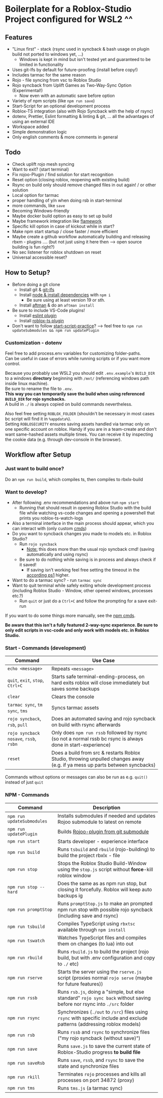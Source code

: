 # Boilerplate for a Roblox-Studio Project configured for WSL2 ^^

## Features

-   "Linux first" - stack (rsync used in syncback & bash usage on plugin build not ported to windows yet, ...)
    -   Windows is kept in mind but isn't tested yet and guaranteed to be limited in functionality
-   Uses git-lfs by default for future-proofing (install before copy!)
-   Includes tarmac for the same reason
-   Rojo - file syncing from vsc to Roblox Studio
-   Rojo syncback from Uplift Games as Two-Way-Sync Option (Experimental!)
    -   Now even with an automatic save before option
-   Variety of npm scripts (like `npm run save`)
-   Start-Script for an optional development process
-   Roblox-TS integration (also with Rojo Syncback with the help of rsync)
-   dotenv, Prettier, Eslint formatting & linting & git, ... all the advantages of using an external IDE
-   Workspace added
-   Simple demonstration logic
-   Only english comments & more comments in general

## Todo

-   Check uplift rojo mesh syncing
-   Want to exit? (start terminal)
-   Fix rojoo-Plugin / find solution for start recognition
-   Reset option (closing roblox, reopening with existing build)
-   Rsync on build only should remove changed files in out again! / or other solution
-   Local option for tarmac
-   proper handling of y/n when doing rsb in start-terminal
-   more commands, like `save`
-   Becoming Windows-friendly
-   Maybe docker build option as easy to set up build
-   Maybe framework integration like [flamework](https://devforum.roblox.com/t/roblox-ts-tutorial-roblox-ts-and-flamework-introduction/1937537)
-   Specific kill option in case of kickout while in start?
-   Make npm start startup / close faster / more efficient
-   Maybe create a github workflow automatically building and releasing rbxm - plugins .... (but not just using it here then --> open source building is fun right?)
-   No sec listener for roblox shutdown on reset
-   Universal accessible reset?

## How to Setup?

-   Before doing a git clone
    -   Install git & [git-lfs](https://github.com/git-lfs/git-lfs/wiki/Installation)
    -   Install [node & install dependencies](https://docs.npmjs.com/downloading-and-installing-node-js-and-npm) with `npm i`
        -   Be sure using at least version 19 or sth.
    -   Install [aftman](https://github.com/LPGhatguy/aftman) & do an `aftman install`
-   Be sure to include VS-Code plugins!
    -   Install [eslint plugin](https://marketplace.visualstudio.com/items?itemName=dbaeumer.vscode-eslint)
    -   Install [roblox-ts plugin](https://marketplace.visualstudio.com/items?itemName=Roblox-TS.vscode-roblox-ts)
-   Don't want to follow [start-script-practice](#want-to-develop)? --> feel free to `npm run updateSubmodules && npm run updatePlugin`

### Customization - dotenv

Feel free to add process.env variables for customizing folder-paths.\
Can be useful in case of errors while running scripts or if you want more control.

Because you probably use WSL2 you should edit `.env.example`'s `BUILD_DIR` to a windows **directory** beginning with `/mnt/` (referencing windows path inside linux machine).\
Be sure to rename the file to `.env`.\
**This way you can temporarily save the build when using referenced `BUILD_DIR` for rojo syncbacks.**\
A build in `./` is always copied on build commands nevertheless.

Also feel free setting `ROBLOX_FOLDER` (shouldn't be necessary in most cases bc script will find it in `%appdata%`).\
Setting `ROBLOSECURITY` ensures saving assets handled via tarmac only on one specific account on roblox. Handy if you are in a team-create and don't want same-hashed assets multiple times. You can receive it by inspecting the cookie data (e.g. through dev-console in the browser).

## Workflow after Setup

### Just want to build once?

Do an `npm run build`, which compiles ts, then compiles to rbxlx-build

### Want to develop?

-   After following .env recommendations and above run `npm start`
    -   Running that should result in opening Roblox Studio with the build file while watching vs-code changes and opening a powershell that prints you roblox-ts-watch-logs
-   Also a terminal interface in the main process should appear, which you can interact with (only custom [cmds](#start---commands-development))
-   Do you want to syncback changes you made to models etc. in Roblox Studio?
    -   Run `rojo syncback`
        -   <ins>Note:</ins> this does more than the usual rojo syncback cmd! (saving automatically and using rsync)
    -   Be sure to do nothing while saving is in process and always check if it saved!
        -   If saving isn't working feel free setting the timeout in the [according ps1](scripts/saveRSProcesses.ps1) higher.
-   Want to do a tarmac sync? - run `tarmac sync`
-   Want to quit terminal while safely exiting whole development process (including Roblox Studio - Window, other opened windows, processes etc.?)
    -   Run `quit` or just do a `Ctrl+C` and follow the prompting for a save exit-run

If you want to do some things more manually, see the [npm cmds](#npm---commands).

**Be aware that this isn't a fully featured 2-way-sync experience. Be sure to only edit scripts in vsc-code and only work with models etc. in Roblox Studio.**

### Start - Commands (development)

| Command                                | Use Case                                                                                                                    |
| -------------------------------------- | --------------------------------------------------------------------------------------------------------------------------- |
| `echo <message>`                       | Repeats `<message>`                                                                                                         |
| `quit`, `exit`, `stop`, `Ctrl+C`       | Starts safe terminal-ending-process, on hard exits roblox will close immediately but saves some backups                     |
| `clear`                                | Clears the console                                                                                                          |
| `tarmac sync`, `tm sync`, `tms`        | Syncs tarmac assets                                                                                                         |
| `rojo syncback`, `rsb`, `pull`         | Does an automated saving and rojo syncback on build with rsync afterwards                                                   |
| `rojo syncback nosave`, `rssb`, `rsbn` | Only does `npm run rssb` followed by rsync (so not a normal rssb bc rsync is always done in start-experience)               |
| `reset`                                | Does a build from src & restarts Roblox Studio, throwing unpulled changes away (e.g. if ya mess up parts between syncbacks) |

Commands without options or messages can also be run as e.g. `quit()` instead of just `quit`

### NPM - Commands

| Command                    | Description                                                                                                                |
| -------------------------- | -------------------------------------------------------------------------------------------------------------------------- |
| `npm run updateSubmodules` | Installs submodules if needed and updates Rojoo submodule to latest on remote                                              |
| `npm run updatePlugin`     | Builds [Rojoo-plugin from git submodule](https://github.com/AquaJo/Rojoo)                                                  |
| `npm run start`            | Starts developer - experience interface                                                                                    |
| `npm run build`            | Runs `tsbuild` and `rbuild` (rojo-building) to build the project rbxlx - file                                              |
| `npm run stop`             | Stops the Roblox Studio Build-Window using the `stop.js` script without **force**-kill roblox window                       |
| `npm run stop -- hard`     | Does the same as as npm run stop, but closing it forcefully. Roblox will keep auto backups ig                              |
| `npm run promptStop`       | Runs `promptStop.js` to make an prompted npm run stop with possible rojo syncback (including save and rsync)               |
| `npm run tsbuild`          | Compiles TypeScript using `rbxtsc` available through `npm install`                                                         |
| `npm run tswatch`          | Watches TypeScript files and compiles them on changes (to lua) into out                                                    |
| `npm run rbuild`           | Runs `rbuild.js` to build the project (rojo build, but with .env configuration and copy to `./` etc)                       |
| `npm run rserve`           | Starts the server using the `rserve.js` script (proxies normal `rojo serve` (maybe for future features))                   |
| `npm run rssb`             | Runs `rsb.js`, doing a "simple, but else standard" `rojo sync back` without saving before nor rsync into `./src` folder    |
| `npm run rsync`            | Synchronizes (`./out` to `/src`) files using `rsync` with specific include and exclude patterns (addressing roblox models) |
| `npm run rsb`              | Runs `rssb` and `rsync` to synchronize files ("my rojo syncback (without save)")                                           |
| `npm run save`             | Runs `save.js` to save the current state of Roblox-Studio progress **to build file**                                       |
| `npm run saveRsb`          | Runs `save`, `rssb`, and `rsync` to save the state and synchronize files                                                   |
| `npm run rkill`            | Terminates `rojo` processes and kills all processes on port 34872 (proxy)                                                  |
| `npm run tms`              | Runs `tms.js` (a tarmac sync)                                                                                              |
